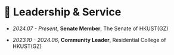 # 💬 Leadership & Service

- *2024.07 - Present*, **Senate Member**, The Senate of HKUST(GZ)

- *2023.10 - 2024.06*, **Community Leader**, Residential College of HKUST(GZ) 